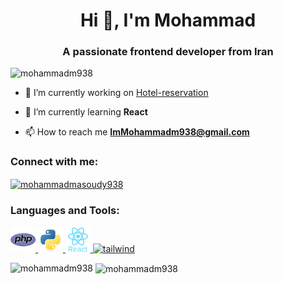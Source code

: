 <h1 align="center">Hi 👋, I'm Mohammad</h1>
<h3 align="center">A passionate frontend developer from Iran</h3>

<p align="left"> <img src="https://komarev.com/ghpvc/?username=mohammadm938&label=Profile%20views&color=0e75b6&style=flat" alt="mohammadm938" /> </p>

- 🔭 I’m currently working on [Hotel-reservation](https://github.com/mohammadm938/Hotel-reservation.git)

- 🌱 I’m currently learning **React**

- 📫 How to reach me **ImMohammadm938@gmail.com**

<h3 align="left">Connect with me:</h3>
<p align="left">
<a href="https://linkedin.com/in/mohammadmasoudy938" target="blank"><img align="center" src="https://raw.githubusercontent.com/rahuldkjain/github-profile-readme-generator/master/src/images/icons/Social/linked-in-alt.svg" alt="mohammadmasoudy938" height="30" width="40" /></a>
</p>

<h3 align="left">Languages and Tools:</h3>
<p align="left"> <a href="https://www.php.net" target="_blank" rel="noreferrer"> <img src="https://raw.githubusercontent.com/devicons/devicon/master/icons/php/php-original.svg" alt="php" width="40" height="40"/> </a> <a href="https://www.python.org" target="_blank" rel="noreferrer"> <img src="https://raw.githubusercontent.com/devicons/devicon/master/icons/python/python-original.svg" alt="python" width="40" height="40"/> </a> <a href="https://reactjs.org/" target="_blank" rel="noreferrer"> <img src="https://raw.githubusercontent.com/devicons/devicon/master/icons/react/react-original-wordmark.svg" alt="react" width="40" height="40"/> </a> <a href="https://tailwindcss.com/" target="_blank" rel="noreferrer"> <img src="https://www.vectorlogo.zone/logos/tailwindcss/tailwindcss-icon.svg" alt="tailwind" width="40" height="40"/> </a> </p>

<p><img align="left" src="https://github-readme-stats.vercel.app/api/top-langs?username=mohammadm938&show_icons=true&locale=en&layout=compact&theme=onedark" alt="mohammadm938" /></p>

<p>&nbsp;<img align="center" src="https://github-readme-stats.vercel.app/api?username=mohammadm938&show_icons=true&locale=en&theme=onedark" alt="mohammadm938" /></p>
